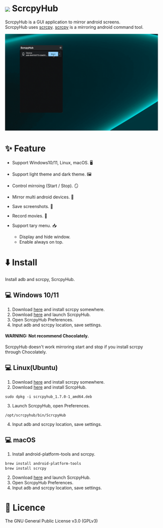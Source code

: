 # <img align="center" width=40 src="https://raw.githubusercontent.com/kaleidot725/ScrcpyHub/master/icon.png"> ScrcpyHub

ScrcpyHub is a GUI application to mirror android screens.   
ScrcpyHub uses [scrcpy](https://github.com/Genymobile/scrcpy). [scrcpy](https://github.com/Genymobile/scrcpy) is a
mirroring android command tool.

![demo](docs/demo.gif)

# ✨ Feature

- Support Windows10/11, Linux, macOS. 🖥️

- Support light theme and dark theme. 🖼️

- Control mirroing (Start / Stop). 🪞

- Mirror multi android devices. 📱

- Save screenshots. 📸

- Record movies. 🎥

- Support tary menu. 📥
  - Display and hide window.
  - Enable always on top.

# ⬇️ Install

Install adb and scrcpy, ScrcpyHub.

## 💻 Windows 10/11

1. Download [here](https://github.com/Genymobile/scrcpy#windows) and install scrcpy somewhere.
2. Download [here](https://github.com/kaleidot725/scrcpy-hub/releases/tag/v1.7.0) and launch ScrcpyHub.
3. Open ScrcpyHub Preferences.
4. Input adb and scrcpy location, save settings.

#### WARNING: Not recommend Chocolately.

ScrcpyHub doesn't work mirroring start and stop if you install scrcpy through Chocolately.

## 💻 Linux(Ubuntu)

1. Download [here](https://github.com/Genymobile/scrcpy#windows) and install scrcpy somewhere.
2. Download [here](https://github.com/kaleidot725/scrcpy-hub/releases/tag/v1.7.0) and install ScrcpHub.

```
sudo dpkg -i scrcpyhub_1.7.0-1_amd64.deb
```

3. Launch ScrcpyHub, open Preferences.

```
/opt/scrcpyhub/bin/ScrcpyHub
```

4. Input adb and scrcpy location, save settings.

## 💻 macOS

1. Install android-platform-tools and scrcpy.

```
brew install android-platform-tools
brew install scrcpy
```

2. Download [here](https://github.com/kaleidot725/scrcpy-hub/releases/tag/v1.7.0) and launch ScrcpyHub.
3. Open ScrcpyHub Preferences.
4. Input adb and scrcpy location, save settings.

# 🎫 Licence

The GNU General Public License v3.0 (GPLv3)

